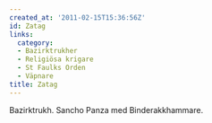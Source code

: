 ```yaml
---
created_at: '2011-02-15T15:36:56Z'
id: Zatag
links:
  category:
  - Bazirktrukher
  - Religiösa krigare
  - St Faulks Orden
  - Väpnare
title: Zatag
---
```


Bazirktrukh. Sancho Panza med Binderakkhammare.